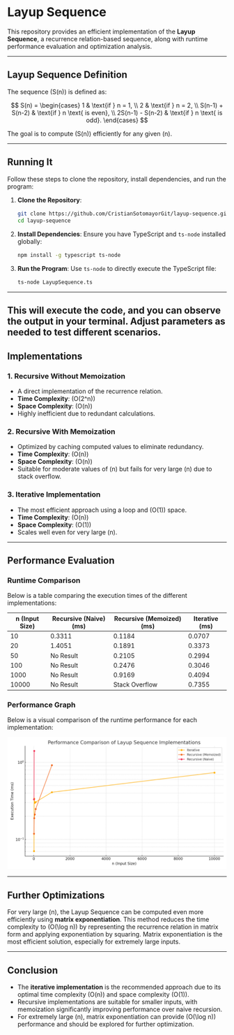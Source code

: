 # Layup Sequence

This repository provides an efficient implementation of the **Layup Sequence**, a recurrence relation-based sequence, along with runtime performance evaluation and optimization analysis.

---

## Layup Sequence Definition

The sequence \(S(n)\) is defined as:

$$
S(n) = 
\begin{cases} 
1 & \text{if } n = 1, \\
2 & \text{if } n = 2, \\
S(n-1) + S(n-2) & \text{if } n \text{ is even}, \\
2S(n-1) - S(n-2) & \text{if } n \text{ is odd}.
\end{cases}
$$

The goal is to compute \(S(n)\) efficiently for any given \(n\).

---

## Running It

Follow these steps to clone the repository, install dependencies, and run the program:

1. **Clone the Repository**:
   ```bash
   git clone https://github.com/CristianSotomayorGit/layup-sequence.git
   cd layup-sequence
   ```

2. **Install Dependencies**:
   Ensure you have TypeScript and `ts-node` installed globally:
   ```bash
   npm install -g typescript ts-node
   ```

3. **Run the Program**:
   Use `ts-node` to directly execute the TypeScript file:
   ```bash
   ts-node LayupSequence.ts
   ```

---

This will execute the code, and you can observe the output in your terminal. Adjust parameters as needed to test different scenarios.
---

## Implementations

### **1. Recursive Without Memoization**
- A direct implementation of the recurrence relation.
- **Time Complexity**: \(O(2^n)\)
- **Space Complexity**: \(O(n)\)
- Highly inefficient due to redundant calculations.

### **2. Recursive With Memoization**
- Optimized by caching computed values to eliminate redundancy.
- **Time Complexity**: \(O(n)\)
- **Space Complexity**: \(O(n)\)
- Suitable for moderate values of \(n\) but fails for very large \(n\) due to stack overflow.

### **3. Iterative Implementation**
- The most efficient approach using a loop and \(O(1)\) space.
- **Time Complexity**: \(O(n)\)
- **Space Complexity**: \(O(1)\)
- Scales well even for very large \(n\).

---

## Performance Evaluation

### Runtime Comparison

Below is a table comparing the execution times of the different implementations:

| **n (Input Size)** | **Recursive (Naive) (ms)** | **Recursive (Memoized) (ms)** | **Iterative (ms)** |
|---------------------|----------------------------|-------------------------------|--------------------|
| 10                 | 0.3311                    | 0.1184                        | 0.0707            |
| 20                 | 1.4051                    | 0.1891                        | 0.3373            |
| 50                 | No Result                 | 0.2105                        | 0.2994            |
| 100                | No Result                 | 0.2476                        | 0.3046            |
| 1000               | No Result                 | 0.9169                        | 0.4094            |
| 10000              | No Result                 | Stack Overflow                | 0.7355            |

### Performance Graph

Below is a visual comparison of the runtime performance for each implementation:

![Results](/layup_sequence_performance.png)

---

## Further Optimizations

For very large \(n\), the Layup Sequence can be computed even more efficiently using **matrix exponentiation**. This method reduces the time complexity to \(O(\log n)\) by representing the recurrence relation in matrix form and applying exponentiation by squaring. Matrix exponentiation is the most efficient solution, especially for extremely large inputs.

---

## Conclusion

- The **iterative implementation** is the recommended approach due to its optimal time complexity \(O(n)\) and space complexity \(O(1)\).
- Recursive implementations are suitable for smaller inputs, with memoization significantly improving performance over naive recursion.
- For extremely large \(n\), matrix exponentiation can provide \(O(\log n)\) performance and should be explored for further optimization.
